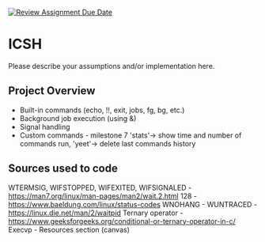[![Review Assignment Due Date](https://classroom.github.com/assets/deadline-readme-button-22041afd0340ce965d47ae6ef1cefeee28c7c493a6346c4f15d667ab976d596c.svg)](https://classroom.github.com/a/WIXYXthJ)
# ICSH

Please describe your assumptions and/or implementation here. 

## Project Overview
- Built-in commands (echo, !!,  exit, jobs, fg, bg, etc.)
- Background job execution (using &)
- Signal handling
- Custom commands - milestone 7
'stats'-> show time and number of commands run, 
'yeet'-> delete last commands history

## Sources used to code
WTERMSIG, WIFSTOPPED, WIFEXITED, WIFSIGNALED - https://man7.org/linux/man-pages/man2/wait.2.html
128 - https://www.baeldung.com/linux/status-codes
WNOHANG - WUNTRACED - https://linux.die.net/man/2/waitpid
Ternary operator - https://www.geeksforgeeks.org/conditional-or-ternary-operator-in-c/
Execvp - Resources section (canvas)



